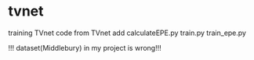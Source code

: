 # tvnet
training  TVnet
code from TVnet
add calculateEPE.py
train.py
train_epe.py

!!! dataset(Middlebury) in my project is wrong!!!
